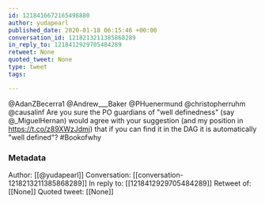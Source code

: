 ```yaml
---
id: 1218416672165498880
author: yudapearl
published_date: 2020-01-18 06:15:46 +00:00
conversation_id: 1218213211385868289
in_reply_to: 1218412929705484289
retweet: None
quoted_tweet: None
type: tweet
tags:

---
```


@AdanZBecerra1 @Andrew___Baker @PHuenermund @christopherruhm @causalinf Are you sure the PO guardians of "well definedness" (say @_MiguelHernan) would agree with your suggestion (and my position in  https://t.co/z89XWzJdmj) that if you can find it in the DAG it is automatically "well defined"? #Bookofwhy

### Metadata

Author: [[@yudapearl]]
Conversation: [[conversation-1218213211385868289]]
In reply to: [[1218412929705484289]]
Retweet of: [[None]]
Quoted tweet: [[None]]
